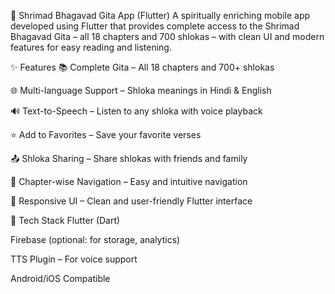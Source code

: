 📖 Shrimad Bhagavad Gita App (Flutter)
A spiritually enriching mobile app developed using Flutter that provides complete access to the Shrimad Bhagavad Gita – all 18 chapters and 700 shlokas – with clean UI and modern features for easy reading and listening.

✨ Features
📚 Complete Gita – All 18 chapters and 700+ shlokas

🌐 Multi-language Support – Shloka meanings in Hindi & English

🔊 Text-to-Speech – Listen to any shloka with voice playback

⭐ Add to Favorites – Save your favorite verses

📤 Shloka Sharing – Share shlokas with friends and family

🔄 Chapter-wise Navigation – Easy and intuitive navigation

📱 Responsive UI – Clean and user-friendly Flutter interface

🔧 Tech Stack
Flutter (Dart)

Firebase (optional: for storage, analytics)

TTS Plugin – For voice support

Android/iOS Compatible
